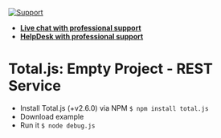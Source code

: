 [![Support](https://www.totaljs.com/img/button-support.png)](https://www.totaljs.com/support/)

- [__Live chat with professional support__](https://messenger.totaljs.com)
- [__HelpDesk with professional support__](https://helpdesk.totaljs.com)

# Total.js: Empty Project - REST Service

- Install Total.js (+v2.6.0) via NPM `$ npm install total.js`
- Download example
- Run it `$ node debug.js`